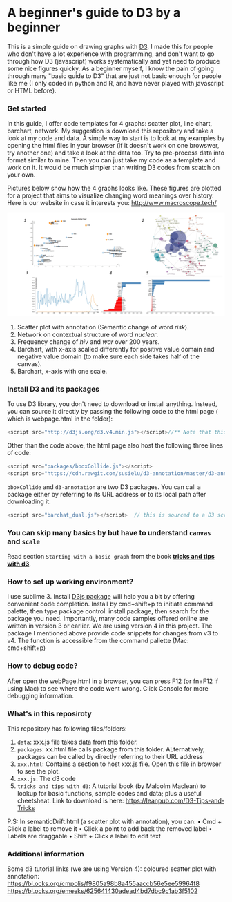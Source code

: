 # A beginner's guide to D3 by a beginner 

This is a simple guide on drawing graphs with [D3](https://d3js.org/). I made this for people who don't have a lot experience with programming, and don't want to go through how D3 (javascript) works systematically and yet need to produce some nice figures quicky. As a beginner myself, I know the pain of going through many "basic guide to D3" that are just not basic enough for people like me (I only coded in python and R, and have never played with javascript or HTML before). 

### Get started
In this guide, I offer code templates for 4 graphs: scatter plot, line chart, barchart, network. My suggestion is download this repository and take a look at my code and data. A simple way to start is to look at my examples by opening the html files in your browser (if it doesn't work on one browswer, try another one) and take a look at the data too. Try to pre-process data into format similar to mine. Then you can just take my code as a template and work on it. It would be much simpler than writing D3 codes from scatch on your own. 

Pictures below show how the 4 graphs looks like. These figures are plotted for a project that aims to visualize changing word meanings over history. Here is our website in case it interests you: http://www.macroscope.tech/

<p align="center">
  <img src="https://github.com/0420DAVE/d3_Tutorial/blob/master/pics/sample.jpg" width="2000"/>
</p>
   
1. Scatter plot with annotation (Semantic change of word _risk_).    
2. Network on contextual structure of word _nuclear_.  
3. Frequency change of _hiv_ and _war_ over 200 years.  
4. Barchart, with x-axis scalled differently for positive value domain and negative value domain (to make sure each side takes half of the canvas).   
5. Barchart, x-axis with one scale.   


### Install D3 and its packages
To use D3 library, you don't need to download or install anything. Instead, you can source it directly by passing the following code to the html page ( which is webpage.html in the folder):
```javascript
<script src="http://d3js.org/d3.v4.min.js"></script>//** Note that this tutorial use version 4. 
```
  
Other than the code above, the html page also host the following three lines of code:
```javascript
<script src="packages/bboxCollide.js"></script>
<script src="https://cdn.rawgit.com/susielu/d3-annotation/master/d3-annotation.js"></script>    
```
``bboxCollide`` and ``d3-annotation`` are two D3 packages. You can call a package either by referring to its URL address or to its local path after downloading it. 
 ```javascript
<script src="barchat_dual.js"></script>  // this is sourced to a D3 script I wrote on plotting a barchart. 
```

### You can skip many basics by but have to understand ``canvas`` and ``scale``
Read section ``Starting with a basic graph`` from the book [**tricks and tips with d3**](https://leanpub.com/D3-Tips-and-Tricks).

### How to set up working environment?
I use sublime 3. 
Install [D3js package](https://packagecontrol.io/packages/D3js%20v4) will help you a bit by offering convenient code completion.
Install by cmd+shift+p to initiate command palette, then type package control: install package, then search for the package you need.
Importantly, many code samples offered online are written in version 3 or earlier. We are using version 4 in this project. 
The package I mentioned above provide code snippets for changes from v3 to v4. The function is accessible from the command pallette (Mac: cmd+shift+p)

### How to debug code?
After open the webPage.html  in a browser, you can press F12 (or fn+F12 if using Mac) to see where the code went wrong. Click Console for more debugging information. 


### What's in this reposiroty
This repository has following files/folders:
1. ``data``: xxx.js file takes data from this folder. 
2. ``packages``: xx.html file calls package from this folder. ALternatively, packages can be called by directly referring to their URL address
3. ``xxx.html``: Contains a section to host xxx.js file. Open this file in browser to see the plot.
4. ``xxx.js``: The d3 code
5. ``tricks and tips with d3``: A tutorial book (by Malcolm Maclean) to lookup for basic functions, sample codes and data; plus a useful cheetsheat. Link to download is here: https://leanpub.com/D3-Tips-and-Tricks

P.S:
In semanticDrift.html (a scatter plot with annotation), you can:
	•	Cmd + Click a label to remove it
	•	Click a point to add back the removed label
	•	Labels are draggable
	•	Shift + Click a label to edit text

### Additional information
Some d3 tutorial links (we are using Version 4):
coloured scatter plot with annotation: 
https://bl.ocks.org/cmpolis/f9805a98b8a455aaccb56e5ee59964f8
https://bl.ocks.org/emeeks/625641430adead4bd7dbc9c1ab3f5102



